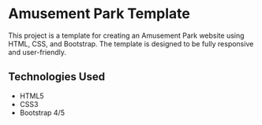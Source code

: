 # Amusement Park Template

This project is a template for creating an Amusement Park website using HTML, CSS, and Bootstrap. The template is designed to be fully responsive and user-friendly.

## Technologies Used

- HTML5
- CSS3
- Bootstrap 4/5
